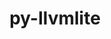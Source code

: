 ---
title: "py-llvmlite"
layout: cache
categories: [package, develop-2025-02-16]
meta: {"compilers": ["gcc@=11.4.0"], "num_specs": 4, "num_specs_by_stack": {"e4s": 4, "root": 4}, "oss": ["ubuntu22.04"], "platforms": ["linux"], "stacks": ["e4s", "root"], "targets": ["x86_64_v3"], "versions": ["0.42.0", "0.44.0"]}
spec_details: [{"compiler": "gcc@=11.4.0", "hash": "ove6wt5owic5qet3xib6oseurul5ura6", "os": "ubuntu22.04", "platform": "linux", "size": "-", "stacks": ["e4s", "root"], "tarball": "https://binaries.spack.io/develop-2025-02-16/build_cache/linux-ubuntu22.04-x86_64_v3/gcc-11.4.0/py-llvmlite-0.42.0/linux-ubuntu22.04-x86_64_v3-gcc-11.4.0-py-llvmlite-0.42.0-ove6wt5owic5qet3xib6oseurul5ura6.spack", "target": "x86_64_v3", "variants": ["build_system=python_pip"], "versions": ["0.42.0"]}, {"compiler": "gcc@=11.4.0", "hash": "s4mvkr7u5up7qknczpz4j4z7labu376e", "os": "ubuntu22.04", "platform": "linux", "size": "-", "stacks": ["e4s", "root"], "tarball": "https://binaries.spack.io/develop-2025-02-16/build_cache/linux-ubuntu22.04-x86_64_v3/gcc-11.4.0/py-llvmlite-0.42.0/linux-ubuntu22.04-x86_64_v3-gcc-11.4.0-py-llvmlite-0.42.0-s4mvkr7u5up7qknczpz4j4z7labu376e.spack", "target": "x86_64_v3", "variants": ["build_system=python_pip"], "versions": ["0.42.0"]}, {"compiler": "gcc@=11.4.0", "hash": "y3zlntwr5lycwr4ykt36zw5lutlxps4g", "os": "ubuntu22.04", "platform": "linux", "size": "-", "stacks": ["e4s", "root"], "tarball": "https://binaries.spack.io/develop-2025-02-16/build_cache/linux-ubuntu22.04-x86_64_v3/gcc-11.4.0/py-llvmlite-0.42.0/linux-ubuntu22.04-x86_64_v3-gcc-11.4.0-py-llvmlite-0.42.0-y3zlntwr5lycwr4ykt36zw5lutlxps4g.spack", "target": "x86_64_v3", "variants": ["build_system=python_pip"], "versions": ["0.42.0"]}, {"compiler": "gcc@=11.4.0", "hash": "hdh7n2gehjfimrgax4pdxx3bclzazl3x", "os": "ubuntu22.04", "platform": "linux", "size": "-", "stacks": ["e4s", "root"], "tarball": "https://binaries.spack.io/develop-2025-02-16/build_cache/linux-ubuntu22.04-x86_64_v3/gcc-11.4.0/py-llvmlite-0.44.0/linux-ubuntu22.04-x86_64_v3-gcc-11.4.0-py-llvmlite-0.44.0-hdh7n2gehjfimrgax4pdxx3bclzazl3x.spack", "target": "x86_64_v3", "variants": ["build_system=python_pip"], "versions": ["0.44.0"]}]
---